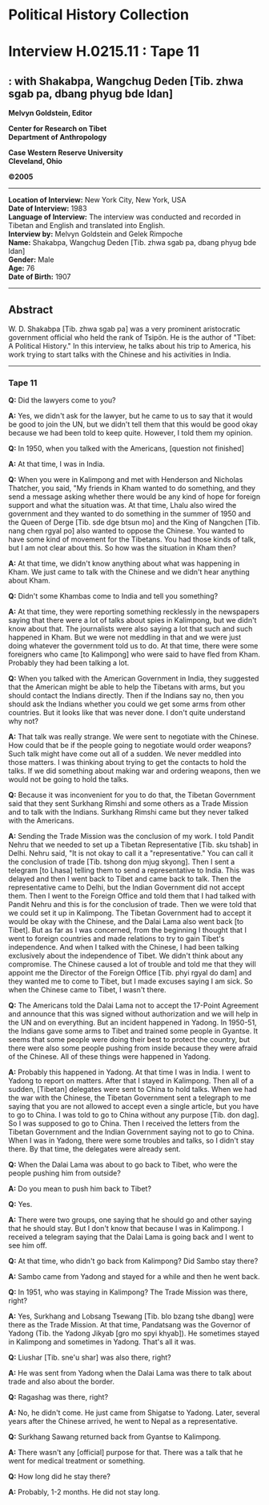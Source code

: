 #  Political History Collection  
# Interview H.0215.11 : Tape 11  
##  : with Shakabpa, Wangchug Deden [Tib. zhwa sgab pa, dbang phyug bde ldan]  


**Melvyn Goldstein, Editor**  

**Center for Research on Tibet**  
**Department of Anthropology**  

**Case Western Reserve University**  
**Cleveland, Ohio**  

**©2005**  

---  
**Location of Interview:** New York City, New York, USA  
**Date of Interview:** 1983  
**Language of Interview:** The interview was conducted and recorded in Tibetan and English and translated into English.  
**Interview by:** Melvyn Goldstein and Gelek Rimpoche  
**Name:** Shakabpa, Wangchug Deden [Tib. zhwa sgab pa, dbang phyug bde ldan]  
**Gender:** Male  
**Age:** 76  
**Date of Birth:** 1907  

---  
## Abstract  

 W. D. Shakabpa [Tib. zhwa sgab pa] was a very prominent aristocratic government official who held the rank of Tsipön. He is the author of "Tibet: A Political History." In this interview, he talks about his trip to America, his work trying to start talks with the Chinese and his activities in India. 
  
---
### Tape 11  
**Q:**  Did the lawyers come to you?   

**A:**  Yes, we didn't ask for the lawyer, but he came to us to say that it would be good to join the UN, but we didn't tell them that this would be good okay because we had been told to keep quite. However, I told them my opinion.   

**Q:**  In 1950, when you talked with the Americans, [question not finished]   

**A:**  At that time, I was in India.   

**Q:**  When you were in Kalimpong and met with Henderson and Nicholas Thatcher, you said, "My friends in Kham wanted to do something, and they send a message asking whether there would be any kind of hope for foreign support and what the situation was. At that time, Lhalu also wired the government and they wanted to do something in the summer of 1950 and the Queen of Derge [Tib. sde dge btsun mo] and the King of Nangchen [Tib. nang chen rgyal po] also wanted to oppose the Chinese. You wanted to have some kind of movement for the Tibetans. You had those kinds of talk, but I am not clear about this. So how was the situation in Kham then?   

**A:**  At that time, we didn't know anything about what was happening in Kham. We just came to talk with the Chinese and we didn't hear anything about Kham.   

**Q:**  Didn't some Khambas come to India and tell you something?   

**A:**  At that time, they were reporting something recklessly in the newspapers saying that there were a lot of talks about spies in Kalimpong, but we didn't know about that. The journalists were also saying a lot that such and such happened in Kham. But we were not meddling in that and we were just doing whatever the government told us to do. At that time, there were some foreigners who came [to Kalimpong] who were said to have fled from Kham. Probably they had been talking a lot.   

**Q:**  When you talked with the American Government in India, they suggested that the American might be able to help the Tibetans with arms, but you should contact the Indians directly. Then if the Indians say no, then you should ask the Indians whether you could we get some arms from other countries. But it looks like that was never done. I don't quite understand why not?   

**A:**  That talk was really strange. We were sent to negotiate with the Chinese. How could that be if the people going to negotiate would order weapons? Such talk might have come out all of a sudden. We never meddled into those matters. I was thinking about trying to get the contacts to hold the talks. If we did something about making war and ordering weapons, then we would not be going to hold the talks.   

**Q:**  Because it was inconvenient for you to do that, the Tibetan Government said that they sent Surkhang Rimshi and some others as a Trade Mission and to talk with the Indians. Surkhang Rimshi came but they never talked with the Americans.   

**A:**  Sending the Trade Mission was the conclusion of my work. I told Pandit Nehru that we needed to set up a Tibetan Representative [Tib. sku tshab] in Delhi. Nehru said, "It is not okay to call it a "representative." You can call it the conclusion of trade [Tib. tshong don mjug skyong]. Then I sent a telegram [to Lhasa] telling them to send a representative to India. This was delayed and then I went back to Tibet and came back to talk. Then the representative came to Delhi, but the Indian Government did not accept them. Then I went to the Foreign Office and told them that I had talked with Pandit Nehru and this is for the conclusion of trade. Then we were told that we could set it up in Kalimpong. The Tibetan Government had to accept it would be okay with the Chinese, and the Dalai Lama also went back [to Tibet]. But as far as I was concerned, from the beginning I thought that I went to foreign countries and made relations to try to gain Tibet's independence. And when I talked with the Chinese, I had been talking exclusively about the independence of Tibet. We didn't think about any compromise. The Chinese caused a lot of trouble and told me that they will appoint me the Director of the Foreign Office [Tib. phyi rgyal do dam] and they wanted me to come to Tibet, but I made excuses saying I am sick. So when the Chinese came to Tibet, I wasn't there.   

**Q:**  The Americans told the Dalai Lama not to accept the 17-Point Agreement and announce that this was signed without authorization and we will help in the UN and on everything. But an incident happened in Yadong. In 1950-51, the Indians gave some arms to Tibet and trained some people in Gyantse. It seems that some people were doing their best to protect the country, but there were also some people pushing from inside because they were afraid of the Chinese. All of these things were happened in Yadong.   

**A:**  Probably this happened in Yadong. At that time I was in India. I went to Yadong to report on matters. After that I stayed in Kalimpong. Then all of a sudden, [Tibetan] delegates were sent to China to hold talks. When we had the war with the Chinese, the Tibetan Government sent a telegraph to me saying that you are not allowed to accept even a single article, but you have to go to China. I was told to go to China without any purpose [Tib. don dag]. So I was supposed to go to China. Then I received the letters from the Tibetan Government and the Indian Government saying not to go to China. When I was in Yadong, there were some troubles and talks, so I didn't stay there. By that time, the delegates were already sent.   

**Q:**  When the Dalai Lama was about to go back to Tibet, who were the people pushing him from outside?   

**A:**  Do you mean to push him back to Tibet?   

**Q:**  Yes.   

**A:**  There were two groups, one saying that he should go and other saying that he should stay. But I don't know that because I was in Kalimpong. I received a telegram saying that the Dalai Lama is going back and I went to see him off.   

**Q:**  At that time, who didn't go back from Kalimpong? Did Sambo stay there?   

**A:**  Sambo came from Yadong and stayed for a while and then he went back.   

**Q:**  In 1951, who was staying in Kalimpong? The Trade Mission was there, right?   

**A:**  Yes, Surkhang and Lobsang Tsewang [Tib. blo bzang tshe dbang] were there as the Trade Mission. At that time, Pandatsang was the Governor of Yadong (Tib. the Yadong Jikyab [gro mo spyi khyab]). He sometimes stayed in Kalimpong and sometimes in Yadong. That's all it was.   

**Q:**  Liushar [Tib. sne'u shar] was also there, right?   

**A:**  He was sent from Yadong when the Dalai Lama was there to talk about trade and also about the border.   

**Q:**  Ragashag was there, right?   

**A:**  No, he didn't come. He just came from Shigatse to Yadong. Later, several years after the Chinese arrived, he went to Nepal as a representative.   

**Q:**  Surkhang Sawang returned back from Gyantse to Kalimpong.   

**A:**  There wasn't any [official] purpose for that. There was a talk that he went for medical treatment or something.   

**Q:**  How long did he stay there?   

**A:**  Probably, 1-2 months. He did not stay long.   

